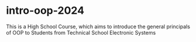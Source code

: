 # intro-oop-2024
This is a High School Course, which aims to introduce the general principals of OOP to Students from Technical School Electronic Systems
